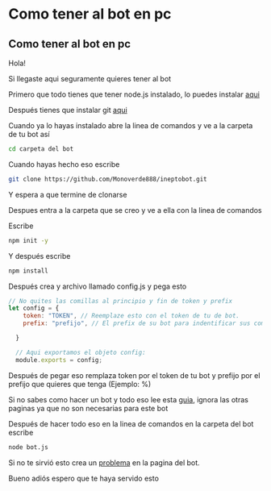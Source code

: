 # Como tener al bot en pc

## Como tener al bot en pc

Hola!

Si llegaste aqui seguramente quieres tener al bot

Primero que todo tienes que tener node.js instalado, lo puedes instalar [aqui](https://nodejs.org/es/)

Después tienes que instalar git [aqui](https://git-scm.com/download/win)

Cuando ya lo hayas instalado abre la linea de comandos y ve a la carpeta de tu bot así

```bash
cd carpeta del bot
```

Cuando hayas hecho eso escribe

```bash
git clone https://github.com/Monoverde888/ineptobot.git
```

Y espera a que termine de clonarse

Despues entra a la carpeta que se creo y ve a ella con la linea de comandos

Escribe

```bash
npm init -y
```

Y después escribe

```bash
npm install
```

Después crea y archivo llamado config.js y pega esto

```javascript
// No quites las comillas al principio y fin de token y prefix
let config = {
    token: "TOKEN", // Reemplaze esto con el token de tu de bot.
    prefix: "prefijo", // El prefix de su bot para indentificar sus comandos.

  }

  // Aqui exportamos el objeto config:
  module.exports = config;
```

Después de pegar eso remplaza token por el token de tu bot y prefijo por el prefijo que quieres que tenga \(Ejemplo: %\)

Si no sabes como hacer un bot y todo eso lee esta [guia](https://portalmybot.com/guia/mybot/cuenta-discord#crear-app), ignora las otras paginas ya que no son necesarias para este bot

Después de hacer todo eso en la linea de comandos en la carpeta del bot escribe

```bash
node bot.js
```

Si no te sirvió esto crea un [problema](https://github.com/Monoverde888/ineptobot/issues/new) en la pagina del bot.

Bueno adiós espero que te haya servido esto


